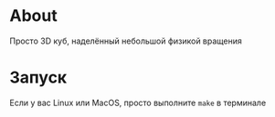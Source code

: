 # About
Просто 3D куб, наделённый небольшой физикой вращения

# Запуск
Если у вас Linux или MacOS, просто выполните ```make``` в терминале
